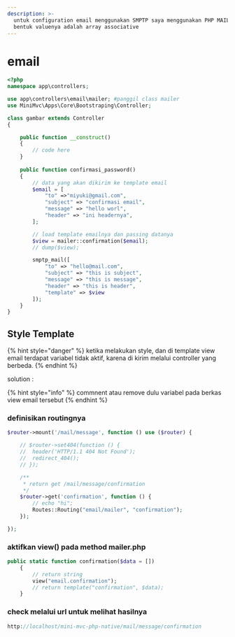 ```yaml
---
description: >-
  untuk configuration email menggunakan SMPTP saya menggunakan PHP MAILER dengan
  bentuk valuenya adalah array associative
---
```


# email



```php
<?php
namespace app\controllers;

use app\controllers\email\mailer; #panggil class mailer
use MiniMvc\Apps\Core\Bootstraping\Controller;

class gambar extends Controller
{

	public function __construct()
	{
		// code here
	}
	
	public function confirmasi_password()
	{
		// data yang akan dikirim ke template email
		$email = [
			"to" =>"miyuki@gmail.com",
			"subject" => "confirmasi email",
			"message" => "hello worl",
			"header" => "ini headernya",
		];

		// load template emailnya dan passing datanya
		$view = mailer::confirmation($email);
		// dump($view);

		smptp_mail([
			"to" => "hello@mail.com",
			"subject" => "this is subject",
			"message" => "this is message",
			"header" => "this is header",
			"template" => $view
		]);
	}
}
```

## Style Template

{% hint style="danger" %}
ketika melakukan style, dan di template view email terdapat variabel tidak aktif, karena di kirim melalui controller yang berbeda.&#x20;
{% endhint %}

solution :

{% hint style="info" %}
commnent atau remove dulu variabel pada berkas view email tersebut
{% endhint %}

### definisikan routingnya

```php
$router->mount('/mail/message', function () use ($router) {

	// $router->set404(function () {
	// 	header('HTTP/1.1 404 Not Found');
	// 	redirect_404();
	// });

	/**
	 * return get /mail/message/confirmation
	 */
	$router->get('confirmation', function () {
		// echo "hi";
		Routes::Routing("email/mailer", "confirmation");
	});

});
```

### aktifkan view() pada method mailer.php

```php
public static function confirmation($data = [])
	{	
		// return string
		view("email.confirmation");
		// return template("confirmation", $data);
	}
```

### check melalui url untuk melihat hasilnya

```php
http://localhost/mini-mvc-php-native/mail/message/confirmation
```

